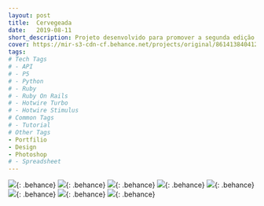 ```yaml
---
layout: post
title:  Cervegeada
date:   2019-08-11
short_description: Projeto desenvolvido para promover a segunda edição da festa "CerveGeada 2019" organizado pela empresa Cross Formaturas.
cover: https://mir-s3-cdn-cf.behance.net/projects/original/86141384041211.Y3JvcCwxMzk5LDEwOTUsMCww.jpg
tags:
# Tech Tags
# - API
# - P5
# - Python
# - Ruby
# - Ruby On Rails
# - Hotwire Turbo
# - Hotwire Stimulus
# Common Tags
# - Tutorial
# Other Tags
- Portfilio
- Design
- Photoshop
# - Spreadsheet
---
```


![](https://mir-s3-cdn-cf.behance.net/project_modules/fs/1171c884041211.5d507b8ed3670.jpg){: .behance}
![](https://mir-s3-cdn-cf.behance.net/project_modules/fs/287b0084041211.5d507b8ed3101.jpg){: .behance}
![](https://mir-s3-cdn-cf.behance.net/project_modules/fs/a3c7eb84041211.5d507b8ed4354.gif){: .behance}
![](https://mir-s3-cdn-cf.behance.net/project_modules/fs/86a0fb84041211.5d507dd469661.jpg){: .behance}
![](https://mir-s3-cdn-cf.behance.net/project_modules/fs/af58f284041211.5d507b8ed25de.jpg){: .behance}
![](https://mir-s3-cdn-cf.behance.net/project_modules/fs/b9521a84041211.5d507b8ed21d2.jpg){: .behance}
![](https://mir-s3-cdn-cf.behance.net/project_modules/fs/375e9384041211.5d507b8ed2b76.jpg){: .behance}
![](https://mir-s3-cdn-cf.behance.net/project_modules/fs/64638484041211.5d507b8ed1c09.jpg){: .behance}


